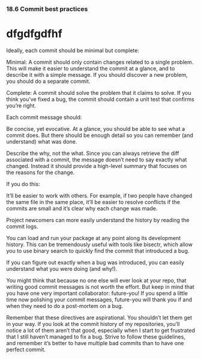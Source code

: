 ### 18.6 Commit best practices

dfgdfgdfhf
==========

Ideally, each commit should be minimal but complete:

Minimal: A commit should only contain changes related to a single problem. This will make it easier to understand the commit at a glance, and to describe it with a simple message. If you should discover a new problem, you should do a separate commit.

Complete: A commit should solve the problem that it claims to solve. If you think you’ve fixed a bug, the commit should contain a unit test that confirms you’re right.

Each commit message should:

Be concise, yet evocative. At a glance, you should be able to see what a commit does. But there should be enough detail so you can remember (and understand) what was done.

Describe the why, not the what. Since you can always retrieve the diff associated with a commit, the message doesn’t need to say exactly what changed. Instead it should provide a high-level summary that focuses on the reasons for the change.

If you do this:

It’ll be easier to work with others. For example, if two people have changed the same file in the same place, it’ll be easier to resolve conflicts if the commits are small and it’s clear why each change was made.

Project newcomers can more easily understand the history by reading the commit logs.

You can load and run your package at any point along its development history. This can be tremendously useful with tools like bisectr, which allow you to use binary search to quickly find the commit that introduced a bug.

If you can figure out exactly when a bug was introduced, you can easily understand what you were doing (and why!).

You might think that because no one else will ever look at your repo, that writing good commit messages is not worth the effort. But keep in mind that you have one very important collaborator: future-you! If you spend a little time now polishing your commit messages, future-you will thank you if and when they need to do a post-mortem on a bug.

Remember that these directives are aspirational. You shouldn’t let them get in your way. If you look at the commit history of my repositories, you’ll notice a lot of them aren’t that good, especially when I start to get frustrated that I still haven’t managed to fix a bug. Strive to follow these guidelines, and remember it’s better to have multiple bad commits than to have one perfect commit.
